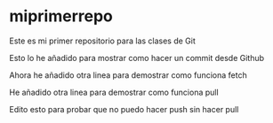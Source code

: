 # miprimerrepo
Este es mi primer repositorio para las clases de Git

Esto lo he añadido para mostrar como hacer un commit desde  Github

Ahora he añadido otra linea para demostrar como funciona fetch

He añadido otra linea para demostrar como funciona pull


Edito esto para probar que no puedo hacer push sin hacer pull
